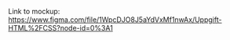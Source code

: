 
Link to mockup: https://www.figma.com/file/1WpcDJO8J5aYdVxMf1nwAx/Uppgift-HTML%2FCSS?node-id=0%3A1
